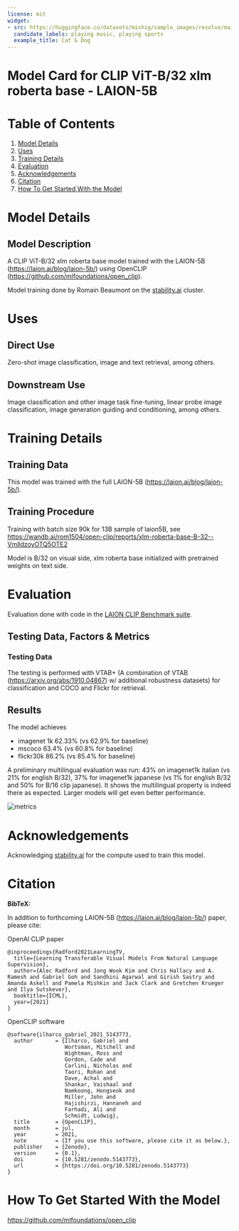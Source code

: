 ```yaml
---
license: mit
widget:
- src: https://huggingface.co/datasets/mishig/sample_images/resolve/main/cat-dog-music.png
  candidate_labels: playing music, playing sports
  example_title: Cat & Dog
---
```

# Model Card for CLIP ViT-B/32 xlm roberta base - LAION-5B

#  Table of Contents

1. [Model Details](#model-details)
2. [Uses](#uses)
3. [Training Details](#training-details)
4. [Evaluation](#evaluation)
5. [Acknowledgements](#acknowledgements) 
6. [Citation](#citation)
7. [How To Get Started With the Model](#how-to-get-started-with-the-model)


# Model Details

## Model Description

A CLIP ViT-B/32 xlm roberta base model trained with the LAION-5B (https://laion.ai/blog/laion-5b/) using OpenCLIP (https://github.com/mlfoundations/open_clip).

Model training done by Romain Beaumont on the [stability.ai](https://stability.ai/) cluster. 

# Uses

## Direct Use

Zero-shot image classification, image and text retrieval, among others.

## Downstream Use

Image classification and other image task fine-tuning, linear probe image classification, image generation guiding and conditioning, among others.

# Training Details

## Training Data

This model was trained with the full LAION-5B (https://laion.ai/blog/laion-5b/).

## Training Procedure

Training with batch size 90k for 13B sample of laion5B, see https://wandb.ai/rom1504/open-clip/reports/xlm-roberta-base-B-32--VmlldzoyOTQ5OTE2

Model is B/32 on visual side, xlm roberta base initialized with pretrained weights on text side.

# Evaluation

Evaluation done with code in the [LAION CLIP Benchmark suite](https://github.com/LAION-AI/CLIP_benchmark).

## Testing Data, Factors & Metrics

### Testing Data

The testing is performed with VTAB+ (A combination of VTAB (https://arxiv.org/abs/1910.04867) w/ additional robustness datasets) for classification and COCO and Flickr for retrieval.

## Results

The model achieves
* imagenet 1k 62.33% (vs 62.9% for baseline)
* mscoco 63.4% (vs 60.8% for baseline)
* flickr30k 86.2% (vs 85.4% for baseline)

A preliminary multilingual evaluation was run: 43% on imagenet1k italian (vs 21% for english B/32), 37% for imagenet1k japanese (vs 1% for english B/32 and 50% for B/16 clip japanese). It shows the multilingual property is indeed there as expected. Larger models will get even better performance.

![metrics](metrics.png)

# Acknowledgements

Acknowledging [stability.ai](https://stability.ai/) for the compute used to train this model.

# Citation

**BibTeX:**

In addition to forthcoming LAION-5B (https://laion.ai/blog/laion-5b/) paper, please cite:

OpenAI CLIP paper
```
@inproceedings{Radford2021LearningTV,
  title={Learning Transferable Visual Models From Natural Language Supervision},
  author={Alec Radford and Jong Wook Kim and Chris Hallacy and A. Ramesh and Gabriel Goh and Sandhini Agarwal and Girish Sastry and Amanda Askell and Pamela Mishkin and Jack Clark and Gretchen Krueger and Ilya Sutskever},
  booktitle={ICML},
  year={2021}
}
```

OpenCLIP software
```
@software{ilharco_gabriel_2021_5143773,
  author       = {Ilharco, Gabriel and
                  Wortsman, Mitchell and
                  Wightman, Ross and
                  Gordon, Cade and
                  Carlini, Nicholas and
                  Taori, Rohan and
                  Dave, Achal and
                  Shankar, Vaishaal and
                  Namkoong, Hongseok and
                  Miller, John and
                  Hajishirzi, Hannaneh and
                  Farhadi, Ali and
                  Schmidt, Ludwig},
  title        = {OpenCLIP},
  month        = jul,
  year         = 2021,
  note         = {If you use this software, please cite it as below.},
  publisher    = {Zenodo},
  version      = {0.1},
  doi          = {10.5281/zenodo.5143773},
  url          = {https://doi.org/10.5281/zenodo.5143773}
}
```

# How To Get Started With the Model

https://github.com/mlfoundations/open_clip